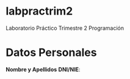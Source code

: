 # labpractrim2
Laboratorio Práctico Trimestre 2 Programación

# Datos Personales
**Nombre y Apellidos**
**DNI/NIE**:
